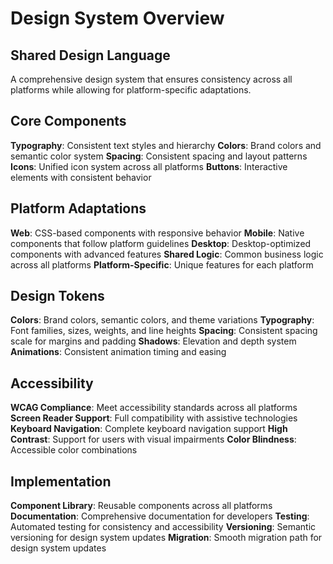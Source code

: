 # Design System Overview

## Shared Design Language

A comprehensive design system that ensures consistency across all platforms while allowing for platform-specific adaptations.

## Core Components

**Typography**: Consistent text styles and hierarchy
**Colors**: Brand colors and semantic color system
**Spacing**: Consistent spacing and layout patterns
**Icons**: Unified icon system across all platforms
**Buttons**: Interactive elements with consistent behavior

## Platform Adaptations

**Web**: CSS-based components with responsive behavior
**Mobile**: Native components that follow platform guidelines
**Desktop**: Desktop-optimized components with advanced features
**Shared Logic**: Common business logic across all platforms
**Platform-Specific**: Unique features for each platform

## Design Tokens

**Colors**: Brand colors, semantic colors, and theme variations
**Typography**: Font families, sizes, weights, and line heights
**Spacing**: Consistent spacing scale for margins and padding
**Shadows**: Elevation and depth system
**Animations**: Consistent animation timing and easing

## Accessibility

**WCAG Compliance**: Meet accessibility standards across all platforms
**Screen Reader Support**: Full compatibility with assistive technologies
**Keyboard Navigation**: Complete keyboard navigation support
**High Contrast**: Support for users with visual impairments
**Color Blindness**: Accessible color combinations

## Implementation

**Component Library**: Reusable components across all platforms
**Documentation**: Comprehensive documentation for developers
**Testing**: Automated testing for consistency and accessibility
**Versioning**: Semantic versioning for design system updates
**Migration**: Smooth migration path for design system updates
